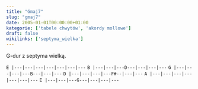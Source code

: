```yaml
---
title: "Gmaj7"
slug: "gmaj7"
date: 2005-01-01T00:00:00+01:00
kategorie: ['tabele chwytów', 'akordy mollowe']
draft: false
wikilinks: ['septyma_wielka']
---
```

G-dur z septyma wielką<!-- link nie odnosił się do niczego -->.

`E |---|---|---|---|---|---|---`
`B |---|---|---D---|---|---|---`
`G |---|---|---|---B---|---|---`
`D |---|---|---|---F#--|---|---`
`A |---|---|---|---|---|---|---`
`E |---|---|---G---|---|---|---`


